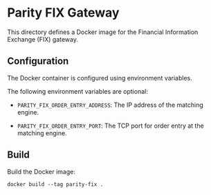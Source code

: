 Parity FIX Gateway
==================

This directory defines a Docker image for the Financial Information Exchange
(FIX) gateway.


Configuration
-------------

The Docker container is configured using environment variables.

The following environment variables are optional:

- `PARITY_FIX_ORDER_ENTRY_ADDRESS`: The IP address of the matching engine.

- `PARITY_FIX_ORDER_ENTRY_PORT`: The TCP port for order entry at the matching
  engine.


Build
-----

Build the Docker image:

    docker build --tag parity-fix .
